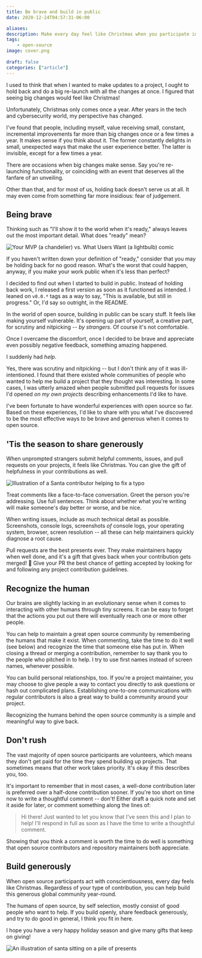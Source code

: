 ```yaml
---
title: Be brave and build in public
date: 2020-12-24T04:57:31-06:00

aliases:
description: Make every day feel like Christmas when you participate in open source communities.
tags:
    - open-source
image: cover.png
 
draft: false
categories: ["article"]
---
```


I used to think that when I wanted to make updates to a project, I ought to hold back and do a big re-launch with all the changes at once. I figured that seeing big changes would feel like Christmas!

Unfortunately, Christmas only comes once a year. After years in the tech and cybersecurity world, my perspective has changed.

I've found that people, including myself, value receiving small, constant, incremental improvements far more than big changes once or a few times a year. It makes sense if you think about it. The former constantly delights in small, unexpected ways that make the user experience better. The latter is invisible, except for a few times a year.

There are occasions when big changes make sense. Say you're re-launching functionality, or coinciding with an event that deserves all the fanfare of an unveiling.

Other than that, and for most of us, holding back doesn't serve us at all. It may even come from something far more insidious: fear of judgement.

## Being brave

Thinking such as "I'll show it to the world when it's ready," always leaves out the most important detail. What does "ready" mean?

![Your MVP (a chandelier) vs. What Users Want (a lightbulb) comic](mvp-vs-user.png)

If you haven't written down your definition of "ready," consider that you may be holding back for no good reason. What's the worst that could happen, anyway, if you make your work public when it's less than perfect?

I decided to find out when I started to build in public. Instead of holding back work, I released a first version as soon as it functioned as intended. I leaned on `v0.0.*` tags as a way to say, "This is available, but still in progress." Or, I'd say so outright, in the README.

In the world of open source, building in public can be scary stuff. It feels like making yourself vulnerable. It's opening up part of yourself, a creative part, for scrutiny and nitpicking -- _by strangers_. Of course it's not comfortable.

Once I overcame the discomfort, once I decided to be brave and appreciate even possibly negative feedback, something amazing happened.

I suddenly had _help_.

Yes, there was scrutiny and nitpicking -- but I don't think any of it was ill-intentioned. I found that there existed whole communities of people who wanted to help me build a project that they thought was interesting. In some cases, I was utterly amazed when people submitted pull requests for issues I'd opened _on my own projects_ describing enhancements I'd like to have.

I've been fortunate to have wonderful experiences with open source so far. Based on these experiences, I'd like to share with you what I've discovered to be the most effective ways to be brave and generous when it comes to open source.

## 'Tis the season to share generously

When unprompted strangers submit helpful comments, issues, and pull requests on your projects, it feels like Christmas. You can give the gift of helpfulness in your contributions as well.

![Illustration of a Santa contributor helping to fix a typo](typo.png)

Treat comments like a face-to-face conversation. Greet the person you're addressing. Use full sentences. Think about whether what you're writing will make someone's day better or worse, and be nice.

When writing issues, include as much technical detail as possible. Screenshots, console logs, screenshots _of_ console logs, your operating system, browser, screen resolution -- all these can help maintainers quickly diagnose a root cause.

Pull requests are the best presents ever. They make maintainers happy when well done, and it's a gift that gives back when your contribution gets merged! 🎉 Give your PR the best chance of getting accepted by looking for and following any project contribution guidelines.

## Recognize the human

Our brains are slightly lacking in an evolutionary sense when it comes to interacting with other humans through tiny screens. It can be easy to forget that the actions you put out there will eventually reach one or more other people.

You can help to maintain a great open source community by remembering the humans that make it exist. When commenting, take the time to do it well (see below) and recognize the time that someone else has put in. When closing a thread or merging a contribution, remember to say thank you to the people who pitched in to help. I try to use first names instead of screen names, whenever possible.

You can build personal relationships, too. If you're a project maintainer, you may choose to give people a way to contact you directly to ask questions or hash out complicated plans. Establishing one-to-one communications with regular contributors is also a great way to build a community around your project.

Recognizing the humans behind the open source community is a simple and meaningful way to give back.

## Don't rush

The vast majority of open source participants are volunteers, which means they don't get paid for the time they spend building up projects. That sometimes means that other work takes priority. It's okay if this describes you, too.

It's important to remember that in most cases, a well-done contribution later is preferred over a half-done contribution sooner. If you're too short on time now to write a thoughtful comment -- don't! Either draft a quick note and set it aside for later, or comment something along the lines of:

> Hi there! Just wanted to let you know that I've seen this and I plan to help! I'll respond in full as soon as I have the time to write a thoughtful comment.

Showing that you think a comment is worth the time to do well is something that open source contributors and repository maintainers both appreciate.

## Build generously

When open source participants act with conscientiousness, every day feels like Christmas. Regardless of your type of contribution, you can help build this generous global community year-round.

The humans of open source, by self selection, mostly consist of good people who want to help. If you build openly, share feedback generously, and try to do good in general, I think you fit in here.

I hope you have a very happy holiday season and give many gifts that keep on giving!

![An illustration of santa sitting on a pile of presents](presents.png)

